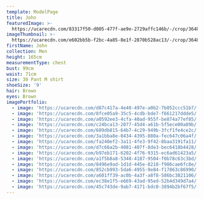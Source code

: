 ```yaml
---
template: ModelPage
title: John
featuredImage: >-
  https://ucarecdn.com/83317f50-d005-477f-ae9e-2729affc146b/-/crop/3648x2089/0,0/-/preview/
imageThumbnail: >-
  https://ucarecdn.com/e602bb5b-f2bc-4a85-8e1f-2870b528ac13/-/crop/3648x4956/0,0/-/preview/
firstName: John
collection: Men
height: 165cm
measurementType: chest
bust: 99cm
waist: 71cm
size: 30 Pant M shirt
shoeSize: '9'
hair: Brown
eyes: Brown
imagePortfolio:
  - image: 'https://ucarecdn.com/d87c417a-4e40-497e-a0b2-7b052ccc51b7/'
  - image: 'https://ucarecdn.com/8fce05a9-35c5-4cdb-bde7-f661217ddde5/'
  - image: 'https://ucarecdn.com/a0592ee3-4cfa-40ad-955f-be874a77ef85/'
  - image: 'https://ucarecdn.com/c24bca13-2077-45d4-a61b-5f5ece00a89b/'
  - image: 'https://ucarecdn.com/689db815-64b7-4c29-949b-3fcf1fe4ce2c/'
  - image: 'https://ucarecdn.com/3a1bba8e-0434-4395-880a-fec647c06a4f/'
  - image: 'https://ucarecdn.com/fa240ef2-3a11-4fe3-9f42-8baa3191fa11/'
  - image: 'https://ucarecdn.com/d7c66a2b-4081-407f-8de3-bec6418b4428/'
  - image: 'https://ucarecdn.com/b97eb171-6202-4f76-9315-ec6ad61423a5/'
  - image: 'https://ucarecdn.com/a1f5b8a8-5348-4187-9504-f0b78c63c3bd/'
  - image: 'https://ucarecdn.com/8496e9ad-1d1d-445e-8218-f986cae6fc8e/'
  - image: 'https://ucarecdn.com/852cb993-5da6-4955-9e84-f17863c86990/'
  - image: 'https://ucarecdn.com/a601ff39-ac0b-4a3f-a8f8-586bc3821106/'
  - image: 'https://ucarecdn.com/ec38e1f5-e669-43ad-95ed-52b4d349d7a4/'
  - image: 'https://ucarecdn.com/45c743de-9ab7-4171-bdc0-3894b2bf67f5/'
---
```


